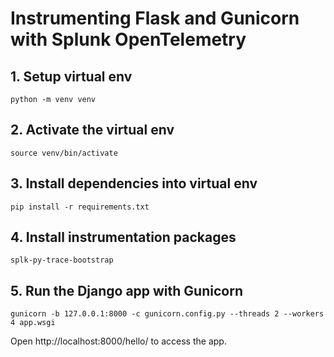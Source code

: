 # Instrumenting Flask and Gunicorn with Splunk OpenTelemetry

## 1. Setup virtual env

```
python -m venv venv
```

## 2. Activate the virtual env

```
source venv/bin/activate
```

## 3. Install dependencies into virtual env

```
pip install -r requirements.txt
```

## 4. Install instrumentation packages

```
splk-py-trace-bootstrap
```

## 5. Run the Django app with Gunicorn

```
gunicorn -b 127.0.0.1:8000 -c gunicorn.config.py --threads 2 --workers 4 app.wsgi
```

Open http://localhost:8000/hello/ to access the app.

